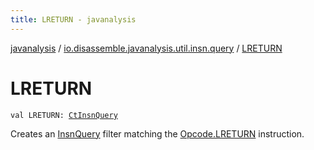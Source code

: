 ```yaml
---
title: LRETURN - javanalysis
---
```


[javanalysis](../index.html) / [io.disassemble.javanalysis.util.insn.query](index.html) / [LRETURN](./-l-r-e-t-u-r-n.html)

# LRETURN

`val LRETURN: `[`CtInsnQuery`](-ct-insn-query/index.html)

Creates an [InsnQuery](-insn-query/index.html) filter matching the [Opcode.LRETURN](#) instruction.


